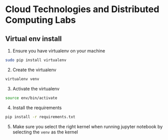 # Cloud Technologies and Distributed Computing Labs

## Virtual env install

1. Ensure you have virtualenv on your machine

```bash
sudo pip install virtualenv
```

2. Create the virtualenv
```bash
virtualenv venv
```

3. Activate the virtualenv
```bash
source env/bin/activate
```

4. Install the requirements
```bash
pip install -r requirements.txt
```

5. Make sure you select the right kernel when running jupyter notebook by selecting the `venv` as the kernel